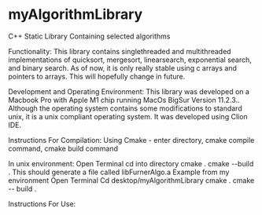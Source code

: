 # myAlgorithmLibrary
C++ Static Library Containing selected algorithms

Functionality: This library contains singlethreaded and multithreaded implementations of quicksort, mergesort, linearsearch, exponential search, and binary search.
As of now, it is only really stable using c arrays and pointers to arrays. This will hopefully change in future.

Development and Operating Environment: This library was developed on a Macbook Pro with Apple M1 chip running MacOs BigSur Version 11.2.3.. Although the operating system contains some modifications to standard unix, it is a unix compliant operating system. It was developed using Clion IDE.

Instructions For Compilation: Using Cmake - enter directory, cmake compile command, cmake build command

In unix environment:
Open Terminal
cd into directory
cmake .
cmake --build .
This should generate a file called libFurnerAlgo.a
Example from my environment Open Terminal Cd desktop/myAlgorithmLibrary 
cmake . 
cmake -- build .

Instructions For Use: 
